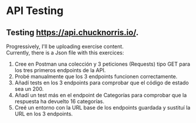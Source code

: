 # API Testing

## Testing https://api.chucknorris.io/.

Progressively, I'll be uploading exercise content.<br>
Currently, there is a Json file with this exercices:<br>
1. Cree en Postman una colección y 3 peticiones (Requests) tipo GET para los tres primeros endpoints de la API.
2. Probé manualmente que los 3 endpoints funcionen correctamente.
3. Añadí tests en los 3 endpoints para comprobar que el código de estado sea un 200.
4. Añadí un test más en el endpoint de Categorías para comprobar que la respuesta ha devuelto 16 categorías.
5. Creé un entorno con la URL base de los endpoints guardada y sustituí la URL en los 3 endpoints.